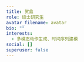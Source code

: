 ```yaml
---
title: 贺鑫
role: 硕士研究生
avatar_filename: avatar
bio: ""
interests:
  - 多模态动作生成、时间序列建模
social: []
superuser: false
---
```

